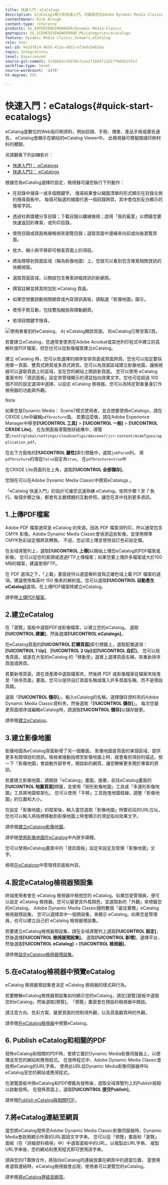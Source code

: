 ```yaml
---
title: 快速入門：eCatalogs
description: eCatalogs簡介和快速入門，可幫助您在Adobe Dynamic Media Classic中使用eCatalog技術快速上手並執行。
contentOwner: Rick Brough
content-type: reference
products: SG_EXPERIENCEMANAGER/Dynamic-Media-Classic
geptopics: SG_SCENESEVENONDEMAND_PK/categories/ecatalogs
feature: Dynamic Media Classic,Viewers,eCatalog
role: User
exl-id: 9e2df814-465d-412a-a032-ef3e8cb462ba
topic: Integrations
level: Experienced
source-git-commit: 5140b62c76970cfcee271664f11b1ff605625fe7
workflow-type: tm+mt
source-wordcount: '1470'
ht-degree: 25%

---
```


# 快速入門：eCatalogs{#quick-start-ecatalogs}

eCatalog是數位的Web版印刷資料，例如目錄、手冊、傳單、產品手冊或廣告通告。 eCatalog會顯示在網站的eCatalog Viewer中。 此檢視器可模擬閱讀印刷材料的體驗。

另請觀看下列訓練影片：

* [快速入門1： eCatalogs](https://s7d5.scene7.com/s7viewers/html5/VideoViewer.html?videoserverurl=https://s7d5.scene7.com/is/content/&amp;emailurl=https://s7d5.scene7.com/s7/emailFriend&amp;serverUrl=https://s7d5.scene7.com/is/image/&amp;config=Scene7SharedAssets/Universal_HTML5_Video&amp;contenturl=https://s7d5.scene7.com/skins/&amp;asset=S7tutorials/561_Quick%20Start%20-%20Part%201_converted%20renamed_eCatalogs-AVS)
* [快速入門2： eCatalogs](https://s7d5.scene7.com/s7viewers/html5/VideoViewer.html?videoserverurl=https://s7d5.scene7.com/is/content/&amp;emailurl=https://s7d5.scene7.com/s7/emailFriend&amp;serverUrl=https://s7d5.scene7.com/is/image/&amp;config=Scene7SharedAssets/Universal_HTML5_Video&amp;contenturl=https://s7d5.scene7.com/skins/&amp;asset=S7tutorials/562_Quick%20Start%20-%20Part%202_converted%20renamed_eCatalogs-AVS)

根據您為eCatalog選擇的設定，檢視器可讓您執行下列動作：

* 在目錄中搜尋一或多個關鍵字。 搜尋結果會以縮圖清單的形式顯示在目錄左側的搜尋面板中。 每個可點選的縮圖代表一個目錄跨頁，其中會找到反白顯示的搜尋字詞。

* 透過社群媒體分享目錄；下載目錄以離線檢視；啟用「我的最愛」以標籤您要快速返回的專案，或列印目錄。
* 使用目錄或頁面格線檢視來瀏覽目錄；選取頁面中邊緣來向前或向後瀏覽頁面。
* 放大、縮小與平移即可檢查頁面上的項目。
* 將指標移到頁面區域（稱為影像地圖）上，您就可以看到包含專案相關資訊的快顯視窗。
* 選取頁面區域，以開啟包含專案詳細資訊的新網頁。
* 撰寫註解並將其附加到 eCatalog 頁面。
* 如果您想要啟動相關網頁或內容資訊面板，請點選「影像地圖」圖示。
* 使用手勢互動，包括雙指縮放與揮動翻頁。
* 依項目關鍵字搜尋。

![使用者看到的eCatalog。 A) eCatalog開啟頁面。 B)eCatalog已移至第2頁。](/help/using/assets/ec_cat_viewer_popup.png)

若要建立eCatalog，您通常會使用在Adobe Acrobat或其他列印程式中建立的高解析度PDF檔案，但您也可以從影像檔案建立eCatalog。

建立 eCatalog 時，您可以依選擇的順序安排頁面或頁面跨頁。您也可以指定要採用單一頁面、雙頁式跨頁或多頁式跨頁。您可以為頁面區域建立影像地圖，讓檢視器可以選取頁面上的區域，並在您的網站上開啟新頁面。 您可以使用 eCatalog 畫面中的「資訊面板」設定來管理顯示的滑鼠指向效果文字。您也可從超過 100 個不同的設定選項中選擇，以設定 eCatalog 檢視器。您可以為特定對象量身訂作檢視器的功能與外觀。

>[!NOTE]
>
>如果您是Dynamic Media： Scene7模式使用者，並且想要使用eCatalogs，請在CRXDE Lite中編輯`pdfbrochure`值。 若要這麼做，請在Adobe Experience Manager中移至&#x200B;**[!UICONTROL 工具]** > **[!UICONTROL 一般]** > **[!UICONTROL CRXDE Lite]**。 在左側面板導覽樹狀結構中，導覽至`/conf/global/settings/cloudconfigs/dmscene7/jcr:content/mimeTypes/application_pdf`。
>
>在右下方窗格的&#x200B;**[!UICONTROL 屬性]**&#x200B;索引標籤中，選取`jobParam`列。 將`pdfbrochure`的值從`false`設定為`true`。 在`pdfbrochure=true`中
>
>在CRXDE Lite頁面的左上角，選取&#x200B;**[!UICONTROL 全部儲存]**。
>
>您現在可以在Adobe Dynamic Media Classic中撰寫eCatalogs 。

「eCatalog 快速入門」的設計可讓您迅速熟練 eCatalog。依照步驟 1 至 7 執行。每個步驟之後，都會有主題標題的互動參照，讓您在其中找到更多資訊。

## 1.上傳PDF檔案

Adobe PDF 檔案通常是 eCatalog 的來源。因為 PDF 檔案須列印，所以通常包含 CMYK 影像。Adobe Dynamic Media Classic會偵測這些影像，並使用標準CMYK色彩設定檔將其轉換。 不過，您必須上傳並使用自訂色彩設定檔。

在全域導覽列上，選取&#x200B;**[!UICONTROL 上傳]**&#x200B;以開始上傳您eCatalog的PDF檔案或影像。 您可以從您的案頭或透過FTP上傳檔案；如果您要上傳許多檔案或大於100 MB的檔案，建議使用FTP。

在 PDF 選項之下，「上載」畫面提供以適當解析度與正確色域上載 PDF 檔案的選項。建議使用每英吋 150 像素的解析度。您可以選取&#x200B;**[!UICONTROL 自動產生eCatalog]**&#x200B;選項，在上傳PDF檔案時建立eCatalog。

請參閱[上傳PDF檔案](uploading-pdf-files.md#uploading_the_pdf_files)。

## 2.建立eCatalog

在「瀏覽」面板中選取PDF或影像檔案，以建立您的eCatalog。 選取&#x200B;**[!UICONTROL 建置]**，然後選擇&#x200B;**[!UICONTROL eCatalogs]**。

在eCatalog頁面的&#x200B;**[!UICONTROL 訂購頁面]**&#x200B;索引標籤上，選取配置選項： **[!UICONTROL 1 Up]**、**[!UICONTROL 2 Up]**&#x200B;或&#x200B;**[!UICONTROL 自訂]**。 您可以拖曳頁面，或是在大型的eCatalog 的「移動至」選單上選擇頁面名稱，來重新排序頁面或跨頁。

若要新增頁面，請在資產庫中選取檔案夾，然後將 PDF 或影像檔案從檔案夾拖曳至「排序頁面」畫面。您可以提供自訂頁面名稱或匯入許多頁面名稱，而不是預設頁碼。

選取「**[!UICONTROL 儲存]**」，輸入eCatalog的名稱，選擇儲存資料夾的Adobe Dynamic Media Classic資料夾，然後選取「**[!UICONTROL 儲存]**」。 每次您變更頁面順序或編輯eCatalog時，請選取&#x200B;**[!UICONTROL 儲存]**&#x200B;以儲存變更。

請參閱[建立eCatalog](creating-ecatalog.md)。

## 3.建立影像地圖

影像地圖為eCatalog頁面新增了另一個層面。 影像地圖是頁面的某個區域，提供更多有關項目的資訊。檢視者捲動指標至影像地圖上時，就會看到項目的描述。按一下「影像地圖」會啟動外部參考，開啟新的網頁，讓您瞭解更多關於專案的資訊。

若要建立影像地圖，請開啟「eCatalog」畫面。接著，前往eCatalog畫面的&#x200B;**[!UICONTROL 地圖頁面]**&#x200B;標籤，並使用「矩形影像地圖」工具或「多邊形影像地圖」工具將地圖框架化。 您可以使用「平移」工具拖曳地圖框線，調整「影像地圖」的位置和大小。

在設定「影像地圖」的框架後，輸入當您選取「影像地圖」時要前往的URL位址。 您也可以輸入將指標移動到影像地圖上時會顯示的滑鼠指向效果文字。

請參閱[建立eCatalog影像地圖](creating-ecatalog-image-maps.md#creating-ecatalog-image-maps)。

請參閱[使用影像地圖在eCatalog](creating-ecatalog-image-maps.md#embedding-rich-media-in-an-ecatalog)中內嵌多媒體。

您可以使用eCatalog畫面中的「資訊面板」設定來設定及管理「影像地圖」文字。

檢視[在eCatalogs](/help/using/info-panel-content-ecatalog.md)中管理資訊面板內容。

## 4.設定eCatalog檢視器預設集

終端使用者會在 eCatalog 檢視器中檢視您的 eCatalog。如果您是管理員，便可以設定 eCatalog 檢視器。您可以變更其外框顏色，並選取新的「外觀」來標籤您的eCatalog。 Adobe Dynamic Media Classic隨附數個「最佳實務」eCatalog檢視器預設集。 您可以選擇其中一個預設集，來顯示 eCatalog。如果您是管理員，也可以建立自己的 eCatalog 檢視器預設集。

若要建立eCatalog檢視器預設集，請在全域導覽列上選取&#x200B;**[!UICONTROL 設定]**，然後選擇&#x200B;**[!UICONTROL 檢視器預設集]**。 選取&#x200B;**[!UICONTROL 新增]**，選擇平台，然後選取&#x200B;**[!UICONTROL eCatalog]** > **[!UICONTROL 檢視器]**。

請參閱[設定eCatalog檢視器預設集](setting-ecatalog-viewer-presets.md#setting-up-ecatalog-viewer-presets)。

## 5.在eCatalog檢視器中預覽eCatalog

eCatalog 檢視器預設集會決定 eCatalog 檢視器的樣式與行為。

若要瞭解eCatalog檢視器預設集如何顯示您的eCatalog，請在[瀏覽]面板中選取您的eCatalog，然後選取[預覽]。**&#x200B;** 「預覽」畫面會在預設的檢視器中開啟。

請注意方向、色彩方案、變更頁面的控制項外觀，以及頁面翻頁時的外觀。

請參閱[在eCatalog檢視器](previewing-ecatalogs-ecatalog-viewer.md#previewing-ecatalogs-in-the-ecatalog-viewer)中預覽eCatalog。

## 6. Publish eCatalog和相關的PDF

發佈eCatalog和相關的PDF時，會將它置於Dynamic Media影像伺服器上，以便傳送至您的網站和應用程式。 在發佈程式中，Adobe Dynamic Media Classic會啟用eCatalog的URL字串。 使用此URL從Dynamic Media影像伺服器呼叫eCatalog至您的網站或應用程式。

在瀏覽面板中將eCatalog和PDF標籤為發佈後，選取全域導覽列上的Publish按鈕以啟動發佈。 在發佈頁面上，選取&#x200B;**[!UICONTROL 提交Publish]**。

請參閱[Publish eCatalog與相關PDF](publishing-ecatalogs-associated-pdfs.md#publishing-ecatalogs-and-associated-pdfs)。

## 7.將eCatalog連結至網頁

當您將eCatalog發佈至Adobe Dynamic Media Classic影像伺服器時，Dynamic Media會啟用顯示所需的URL圖說文字字串。 您可以從「預覽」畫面和「瀏覽」面板（在「詳細資料檢視」中）中選取面板中的URL，以複製此URL字串。 複製URL字串後，您的網站和應用程式即可使用該字串。

請與您的IT團隊合作，將指向eCatalog的連結放置在網頁中的適當位置。 當使用者選取連結時，eCatalog檢視器會出現，使用者可以瀏覽您的eCatalog。

請參閱[將eCatalog連結至網頁](linking-ecatalog-web-page.md#linking-an-ecatalog-to-a-web-page)。
